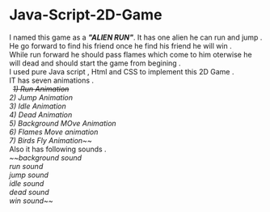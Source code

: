 # Java-Script-2D-Game
I named this game as a **_"ALIEN RUN"_**. It has one alien he can run and jump . <br>
He go forward to find his friend once he find his friend he will win . <br>
While run forward he should pass flames which come to him oterwise he will dead and should start the game from begining .<br>
I used pure Java script , Html and CSS to implement this 2D Game .<br>
IT has seven animations .<br>
  &ensp;_~~1) Run Animation~~_<br>
  _2) Jump Animation_<br>
  _3) Idle Animation_<br>
  _4) Dead Animation_<br>
  _5) Background MOve Animation_<br>
  _6) Flames Move animation_<br>
  _7) Birds Fly Animation~~_<br>
Also it has following sounds . <br>
  _~~background sound_<br>
  _run sound_<br>
  _jump sound_<br>
  _idle sound_  <br>
  _dead sound_ <br>
  _win sound~~_<br>

